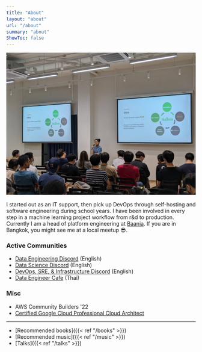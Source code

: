 ```yaml
---
title: "About"
layout: "about"
url: "/about"
summary: "about"
ShowToc: false
---
```


![me-at-grill-the-data](/about/me-at-grill-the-data.jpg)

I started out as an IT support, then pick up DevOps through self-hosting and software engineering during school years. I have been involved in every step in a machine learning project workflow from r&d to production. Currently I am a head of platform engineering at [Baania](https://baaniathailand.com). If you are in Bangkok, you might see me at a local meetup 😎.


### Active Communities

- [Data Engineering Discord](https://invite.gg/dataengineering) (English)
- [Data Science Discord](https://discord.com/invite/UYNaemm) (English)
- [DevOps, SRE, & Infrastructure Discord](https://discord.com/invite/VEEnHkPzY6) (English)
- [Data Engineer Cafe](https://discuss.dataengineercafe.io) (Thai)

### Misc

- AWS Community Builders '22
- [Certified Google Cloud Professional Cloud Architect](https://www.credential.net/af628a29-bca4-4987-aba5-4bb1456dfe3a#gs.l9nmhc)

---

- [Recommended books]({{< ref "/books" >}})
- [Recommended music]({{< ref "/music" >}})
- [Talks]({{< ref "/talks" >}})
